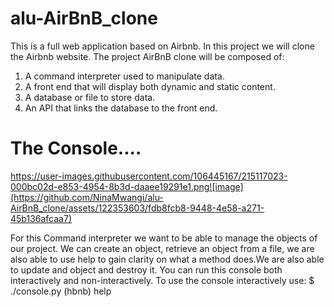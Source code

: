# alu-AirBnB_clone

This is a full web application based on Airbnb. In this project we will clone the Airbnb website.
The project AirBnB clone will be composed of:
1. A command interpreter used to manipulate data.
2. A front end that will display both dynamic and static content.
3. A database or file to store data.
4. An API that links the database to the front end.

# The Console....
https://user-images.githubusercontent.com/106445167/215117023-000bc02d-e853-4954-8b3d-daaee19291e1.png![image](https://github.com/NinaMwangi/alu-AirBnB_clone/assets/122353603/fdb8fcb8-9448-4e58-a271-45b136afcaa7)

For this Command interpreter we want to be able to manage the objects of our project. We can create an object, retrieve an object from a file, we are also able to use help to gain clarity on what a method does.We are also able to update and object and destroy it.
You can run this console both interactively and non-interactively. To use the console interactively use:
$ ./console.py (hbnb) help
